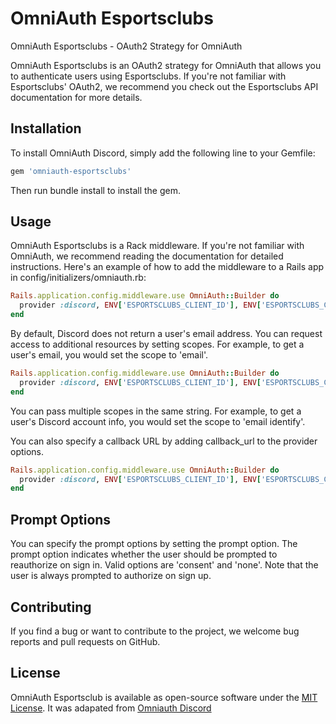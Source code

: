 # OmniAuth Esportsclubs

OmniAuth Esportsclubs - OAuth2 Strategy for OmniAuth

OmniAuth Esportsclubs is an OAuth2 strategy for OmniAuth that allows you to authenticate users using Esportsclubs. If you're not familiar with Esportsclubs' OAuth2, we recommend you check out the Esportsclubs API documentation for more details.

## Installation

To install OmniAuth Discord, simply add the following line to your Gemfile:

```ruby
gem 'omniauth-esportsclubs'
```

Then run bundle install to install the gem.

## Usage

OmniAuth Esportsclubs is a Rack middleware. If you're not familiar with OmniAuth, we recommend reading the documentation for detailed instructions. Here's an example of how to add the middleware to a Rails app in config/initializers/omniauth.rb:

```ruby
Rails.application.config.middleware.use OmniAuth::Builder do
  provider :discord, ENV['ESPORTSCLUBS_CLIENT_ID'], ENV['ESPORTSCLUBS_CLIENT_SECRET']
end
```

By default, Discord does not return a user's email address. You can request access to additional resources by setting scopes. For example, to get a user's email, you would set the scope to 'email'.

```ruby
Rails.application.config.middleware.use OmniAuth::Builder do
  provider :discord, ENV['ESPORTSCLUBS_CLIENT_ID'], ENV['ESPORTSCLUBS_CLIENT_SECRET'], scope: 'email'
end
```

You can pass multiple scopes in the same string. For example, to get a user's Discord account info, you would set the scope to 'email identify'.

You can also specify a callback URL by adding callback_url to the provider options.


```ruby
Rails.application.config.middleware.use OmniAuth::Builder do
  provider :discord, ENV['ESPORTSCLUBS_CLIENT_ID'], ENV['ESPORTSCLUBS_CLIENT_SECRET'], scope: 'email identify', callback_url: 'https://someurl.com/users/auth/esportsclubs/callback'
end
```

## Prompt Options

You can specify the prompt options by setting the prompt option. The prompt option indicates whether the user should be prompted to reauthorize on sign in. Valid options are 'consent' and 'none'. Note that the user is always prompted to authorize on sign up.

## Contributing

If you find a bug or want to contribute to the project, we welcome bug reports and pull requests on GitHub.


## License

OmniAuth Esportsclub is available as open-source software under the [MIT License](http://opensource.org/licenses/MIT). It was adapated from [Omniauth Discord](https://github.com/adaoraul/omniauth-discord)
